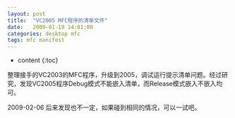 ```yaml
---
layout: post
title:  "VC2005 MFC程序的清单文件"
date:   2009-01-19 14:01:00
categories: desktop mfc
tags: mfc manifest
---
```


* content
{:toc}

整理接手的VC2003的MFC程序，升级到2005，调试运行提示清单问题。经过研究，发现VC2005程序Debug模式不能嵌入清单，而Release模式嵌入不嵌入均可。


2009-02-06 后来发现也不一定，如果碰到相同的情况，可以一试吧。